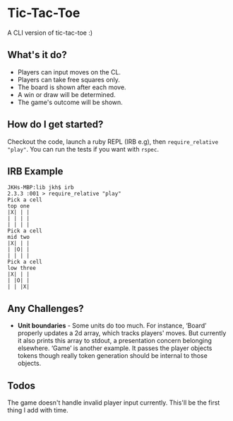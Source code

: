 # Tic-Tac-Toe

A CLI version of tic-tac-toe :)

## What's it do? ##

* Players can input moves on the CL.
* Players can take free squares only.
* The board is shown after each move.
* A win or draw will be determined.
* The game's outcome will be shown.

## How do I get started? ##

Checkout the code, launch a ruby REPL (IRB e.g), then ```require_relative "play"```.
You can run the tests if you want with ```rspec```.

## IRB Example ##

```
JKHs-MBP:lib jkh$ irb
2.3.3 :001 > require_relative "play"
Pick a cell
top one
|X| | |
| | | |
| | | |
Pick a cell
mid two
|X| | |
| |O| |
| | | |
Pick a cell
low three
|X| | |
| |O| |
| | |X|
```

## Any Challenges? ##
* __Unit boundaries__ - Some units do too much. For instance, ‘Board’ properly updates a 2d array, which tracks players' moves. But currently it also prints this array to stdout, a presentation concern belonging elsewhere. ‘Game’ is another example. It passes the player objects tokens though really token generation should be internal to those objects.

## Todos ##
The game doesn't handle invalid player input currently. This'll be the first thing I add with time.
